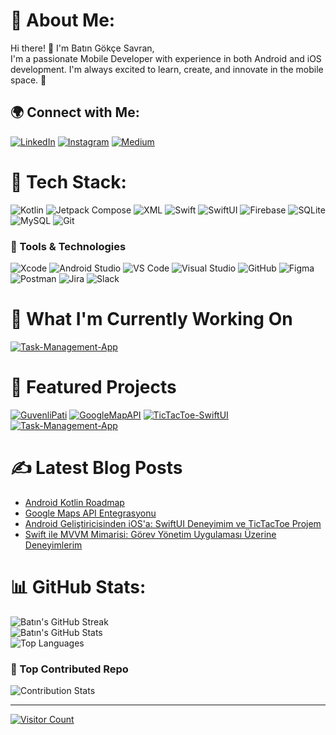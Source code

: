 # 🚀 About Me:
Hi there! 👋 I'm Batın Gökçe Savran,<br>
I'm a passionate Mobile Developer with experience in both Android and iOS development. I'm always excited to learn, create, and innovate in the mobile space. 📱

## 🌍 Connect with Me:
[![LinkedIn](https://img.shields.io/badge/LinkedIn-%230077B5.svg?style=flat&logo=linkedin&logoColor=white)](https://linkedin.com/in/batın-gökçe-savran-46152b25b/) 
[![Instagram](https://img.shields.io/badge/Instagram-%23E4405F.svg?style=flat&logo=Instagram&logoColor=white)](https://instagram.com/batin.savran) 
[![Medium](https://img.shields.io/badge/Medium-%2312100E.svg?style=flat&logo=medium&logoColor=white)](https://medium.com/@batinsavran)

# 💼 Tech Stack:
![Kotlin](https://img.shields.io/badge/kotlin-%237F52FF.svg?style=flat&logo=kotlin&logoColor=white) 
![Jetpack Compose](https://img.shields.io/badge/jetpack_compose-%2300C853.svg?style=flat&logo=jetpackcompose&logoColor=white)
![XML](https://img.shields.io/badge/XML-%23E34F26.svg?style=flat&logo=xml&logoColor=white)
![Swift](https://img.shields.io/badge/swift-%23FA7343.svg?style=flat&logo=swift&logoColor=white)
![SwiftUI](https://img.shields.io/badge/swiftui-%23F05138.svg?style=flat&logo=swift&logoColor=white)
![Firebase](https://img.shields.io/badge/firebase-%23039BE5.svg?style=flat&logo=firebase) 
![SQLite](https://img.shields.io/badge/sqlite-%2307405e.svg?style=flat&logo=sqlite&logoColor=white) 
![MySQL](https://img.shields.io/badge/mysql-%234479A1.svg?style=flat&logo=mysql&logoColor=white) 
![Git](https://img.shields.io/badge/git-%23F05033.svg?style=flat&logo=git&logoColor=white)

### 🔧 Tools & Technologies
![Xcode](https://img.shields.io/badge/Xcode-%231F69A3.svg?style=flat&logo=Xcode&logoColor=white)
![Android Studio](https://img.shields.io/badge/Android_Studio-%3DDC84.svg?style=flat&logo=android-studio&logoColor=white)
![VS Code](https://img.shields.io/badge/VS_Code-%23007ACC.svg?style=flat&logo=visual-studio-code&logoColor=white)
![Visual Studio](https://img.shields.io/badge/Visual_Studio-%235C2D91.svg?style=flat&logo=visual-studio&logoColor=white)
![GitHub](https://img.shields.io/badge/GitHub-%2312100E.svg?style=flat&logo=github&logoColor=white)
![Figma](https://img.shields.io/badge/figma-%23F24E1E.svg?style=flat&logo=figma&logoColor=white)
![Postman](https://img.shields.io/badge/Postman-FF6C37.svg?style=flat&logo=postman&logoColor=white)
![Jira](https://img.shields.io/badge/Jira-%230A0FFF.svg?style=flat&logo=jira&logoColor=white)
![Slack](https://img.shields.io/badge/Slack-%234A154B.svg?style=flat&logo=slack&logoColor=white)

# 🔨 What I'm Currently Working On
[![Task-Management-App](https://github-readme-stats.vercel.app/api/pin/?username=batinsavran&repo=Task-Management-App&theme=dark)](https://github.com/batinsavran/Task-Management-App)

# 🚀 Featured Projects
[![GuvenliPati](https://github-readme-stats.vercel.app/api/pin/?username=batinsavran&repo=GuvenliPati&theme=dark)](https://github.com/batinsavran/GuvenliPati)
[![GoogleMapAPI](https://github-readme-stats.vercel.app/api/pin/?username=batinsavran&repo=GoogleMapAPI&theme=dark)](https://github.com/batinsavran/GoogleMapAPI)
[![TicTacToe-SwiftUI](https://github-readme-stats.vercel.app/api/pin/?username=batinsavran&repo=TicTacToe-SwiftUI&theme=dark)](https://github.com/batinsavran/TicTacToe-SwiftUI)
[![Task-Management-App](https://github-readme-stats.vercel.app/api/pin/?username=batinsavran&repo=Task-Management-App&theme=dark)](https://github.com/batinsavran/Task-Management-App)

# ✍️ Latest Blog Posts
- [Android Kotlin Roadmap](https://medium.com/@batinsavran/android-kotlin-roadmap-b5807434800c)
- [Google Maps API Entegrasyonu](https://medium.com/@batinsavran/google-maps-api-entegrasyonu-c95815159509)
- [Android Geliştiricisinden iOS'a: SwiftUI Deneyimim ve TicTacToe Projem](https://medium.com/@batinsavran/android-geliştiricisinden-iosa-swiftui-deneyimim-ve-tictactoe-projem-fc5bb3455d43)
- [Swift ile MVVM Mimarisi: Görev Yönetim Uygulaması Üzerine Deneyimlerim](https://medium.com/@batinsavran/swift-ile-mvvm-mimarisi-görev-yönetim-uygulaması-üzerine-deneyimlerim-4fc2ae697ef2)

# 📊 GitHub Stats:
![Batın's GitHub Streak](https://github-readme-streak-stats.herokuapp.com/?user=batinsavran&theme=dark&hide_border=false)<br/>
![Batın's GitHub Stats](https://github-readme-stats.vercel.app/api?username=batinsavran&theme=dark&hide_border=false&include_all_commits=false&count_private=true)<br/>
![Top Languages](https://github-readme-stats.vercel.app/api/top-langs/?username=batinsavran&theme=dark&hide_border=false&include_all_commits=false&count_private=true&layout=compact)

### 🌟 Top Contributed Repo
![Contribution Stats](https://github-contributor-stats.vercel.app/api?username=batinsavran&limit=5&theme=dark&combine_all_yearly_contributions=true)

---
[![Visitor Count](https://visitcount.itsvg.in/api?id=batinsavran&icon=0&color=6)](https://visitcount.itsvg.in)
